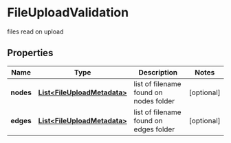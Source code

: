 

# FileUploadValidation

files read on upload

## Properties

Name | Type | Description | Notes
------------ | ------------- | ------------- | -------------
**nodes** | [**List&lt;FileUploadMetadata&gt;**](FileUploadMetadata.md) | list of filename found on nodes folder |  [optional]
**edges** | [**List&lt;FileUploadMetadata&gt;**](FileUploadMetadata.md) | list of filename found on edges folder |  [optional]



